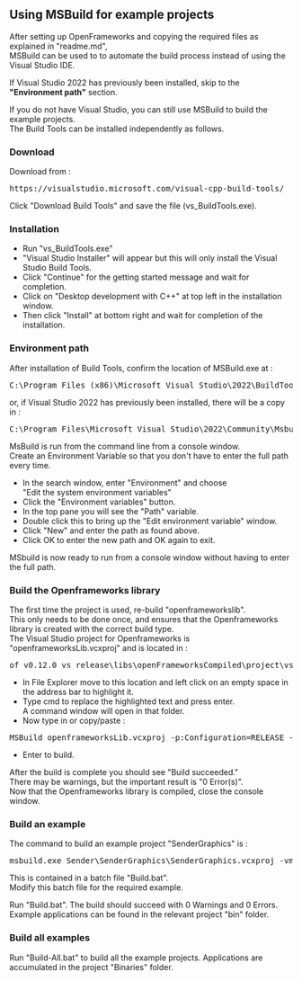 ## Using MSBuild for example projects

After setting up OpenFrameworks and copying the required files as explained in "readme.md",\
MSBuild can be used to to automate the build process instead of using the Visual Studio IDE.

If Visual Studio 2022 has previously been installed, skip to the <b>"Environment path"</b> section.

If you do not have Visual Studio, you can still use MSBuild to build the example projects.\
The Build Tools can be installed independently as follows.

### Download

Download from :
<pre>https://visualstudio.microsoft.com/visual-cpp-build-tools/</pre>
Click "Download Build Tools" and save the file (vs_BuildTools.exe).

### Installation

- Run "vs_BuildTools.exe"
- "Visual Studio Installer" will appear but this will only install the Visual Studio Build Tools.
- Click "Continue" for the getting started message and wait for completion.
- Click on "Desktop development with C++" at top left in the installation window.
- Then click "Install" at bottom right and wait for completion of the installation.

### Environment path

After installation of Build Tools, confirm the location of MSBuild.exe at :
<pre>C:\Program Files (x86)\Microsoft Visual Studio\2022\BuildTools\MSBuild\Current\Bin</pre>
or, if Visual Studio 2022 has previously been installed, there will be a copy in :
<pre>C:\Program Files\Microsoft Visual Studio\2022\Community\Msbuild\Current\Bin</pre>
MsBuild is run from the command line from a console window.\
Create an Environment Variable so that you don't have to enter the full path every time.

- In the search window, enter "Environment" and choose<br>"Edit the system environment variables"
- Click the "Environment variables" button.
- In the top pane you will see the "Path" variable.
- Double click this to bring up the "Edit environment variable" window.
- Click "New" and enter the path as found above.
- Click OK to enter the new path and OK again to exit.

MSbuild is now ready to run from a console window without having to enter the full path.

### Build the Openframeworks library

The first time the project is used, re-build "openframeworkslib".\
This only needs to be done once, and ensures that the Openframeworks library is created with the correct build type.\
The Visual Studio project for Openframeworks is "openframeworksLib.vcxproj" and is located in :

<pre>of_v0.12.0_vs_release\libs\openFrameworksCompiled\project\vs\</pre>

- In File Explorer move to this location and left click on an empty space in the address bar to highlight it.
- Type cmd to replace the highlighted text and press enter.<br>
A command window will open in that folder.
- Now type in or copy/paste :

<pre>MSBuild openframeworksLib.vcxproj -p:Configuration=RELEASE -p:Platform=x64</pre>

- Enter to build.

After the build is complete you should see "Build succeeded."\
There may be warnings, but the important result is "0 Error(s)".\
Now that the Openframeworks library is compiled, close the console window.

### Build an example

The command to build an example project "SenderGraphics" is :

<pre>msbuild.exe Sender\SenderGraphics\SenderGraphics.vcxproj -vm /p:Configuration=Release /p:Platform=x64</pre>

This is contained in a batch file "Build.bat".\
Modify this batch file for the required example.

Run "Build.bat". The build should succeed with 0 Warnings and 0 Errors.\
Example applications can be found in the relevant project "bin" folder.

### Build all examples

Run "Build-All.bat" to build all the example projects.
Applications are accumulated in the project "Binaries" folder.





